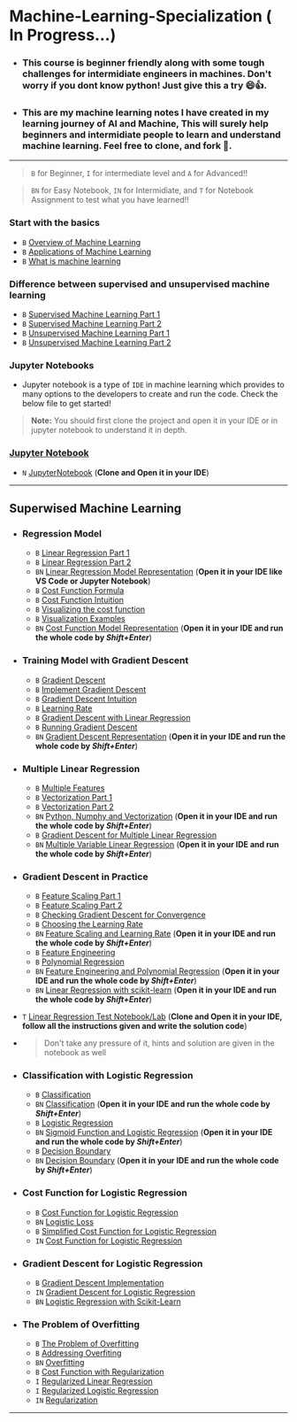 # Machine-Learning-Specialization ( In Progress...)
- ### This course is beginner friendly along with some tough challenges for intermidiate engineers in machines. Don't worry if you dont know python! Just give this a try 😄👍. 
- ### This are my machine learning notes I have created in my learning journey of AI and Machine, This will surely help beginners and intermidiate people to learn and understand machine learning. Feel free to clone, and fork 🍴.

--- 
<!--
- #### I also have occasionally added questions like taught in classes  to help make sure you understand the content like this 🙂
**Question:**
Description of question 
- Option A 
- Option B
>  <details><summary><b>Answer</b></summary> Solution will be given here, with some explaination in below lines</details>

---
-->
>  `B` for Beginner, `I` for intermediate level and `A` for Advanced!!

>  `BN` for Easy Notebook, `IN` for Intermidiate, and `T` for Notebook Assignment to test what you have learned!!


### Start with the basics
- `B` [Overview of Machine Learning](Basics/Overview.md) 
- `B` [Applications of Machine Learning](Basics/Applications.md)
- `B` [What is machine learning](Basics/MachineLearning.md)

### Difference between supervised and unsupervised machine learning
- `B` [Supervised Machine Learning Part 1](Supervised%20Learning/SupervisedLearning1.md)
- `B` [Supervised Machine Learning Part 2](Supervised%20Learning/SupervisedLearning2.md)
- `B` [Unsupervised Machine Learning Part 1](Unsupervised%20Machine%20Learning/UnsupervisedLearning1.md)
- `B` [Unsupervised Machine Learning Part 2](Unsupervised%20Machine%20Learning/UnsupervisedLearning2.md)

### Jupyter Notebooks
- Jupyter notebook is a type of `IDE` in machine learning which provides to many options to the developers to create and run the code. Check the below file to get started! 
> **Note:** You should first clone the project and open it in your IDE or in jupyter notebook to understand it in depth. 
### [Jupyter Notebook](Jupyter%20Notebooks/JupyterNotebook.md)

- `N` [JupyterNotebook](Jupyter%20Notebooks/IntroductiontoJupyterNotebook.ipynb) (**Clone and Open it in your IDE**)

--- 

## Superwised Machine Learning
- ### Regression Model
  - `B` [Linear Regression Part 1](Supervised%20Learning/Regression%20Model/LinearRegressionP1.md)
  - `B` [Linear Regression Part 2](Supervised%20Learning/Regression%20Model/LinearRegressionP2.md)
  - `BN` [Linear Regression Model Representation](Jupyter%20Notebooks/ModelRepresentation.ipynb) (**Open it in your IDE like VS Code or Jupyter Notebook**)
  - `B` [Cost Function Formula](Supervised%20Learning/Regression%20Model/CostFunctionFormula.md)
  - `B` [Cost Function Intuition](Supervised%20Learning/Regression%20Model/CostFunctionIntuition.md)
  - `B` [Visualizing the cost function](Supervised%20Learning/Regression%20Model/VisualizingCostFunction.md)
  - `B` [Visualization Examples](Supervised%20Learning/Regression%20Model/VisualizationExamples.md)
  - `BN` [Cost Function Model Representation](Jupyter%20Notebooks/CostFunctionVisualization.ipynb) (**Open it in your IDE and run the whole code by _Shift+Enter_**)

- ### Training Model with Gradient Descent 
  - `B` [Gradient Descent](Supervised%20Learning/Gradient%20Descent/GradientDescent.md)
  - `B` [Implement Gradient Descent](Supervised%20Learning/Gradient%20Descent/ImplementGradientDescent.md)
  - `B` [Gradient Descent Intuition ](Supervised%20Learning/Gradient%20Descent/GradientDescentIntuition.md)
  - `B` [Learning Rate](Supervised%20Learning/Gradient%20Descent/LearningRate.md)
  - `B` [Gradient Descent with Linear Regression ](Supervised%20Learning/Gradient%20Descent/GradientDescentLinearRegression.md)
  - `B` [Running Gradient Descent](Supervised%20Learning/Gradient%20Descent/RunningGradientDescent.md)
  - `BN` [Gradient Descent Representation](Jupyter%20Notebooks/GradientDescentRepresentaion.ipynb) (**Open it in your IDE and run the whole code by _Shift+Enter_**)


- ###  Multiple Linear Regression
  - `B` [Multiple Features](Supervised%20Learning/Multiple%20Linear%20Regression/MultipleFeatures.md)
  - `B` [Vectorization Part 1](Supervised%20Learning/Multiple%20Linear%20Regression/VectorizationPart1.md)
  - `B` [Vectorization Part 2](Supervised%20Learning/Multiple%20Linear%20Regression/VectorizationPart2.md)
  - `BN` [Python, Numphy and Vectorization](Jupyter%20Notebooks/PythonNumpyAndVectorization.ipynb)  (**Open it in your IDE and run the whole code by _Shift+Enter_**)
  - `B` [Gradient Descent for Multiple Linear Regression](Supervised%20Learning/Multiple%20Linear%20Regression/GradientDescentforMultipleLinearRegression.md) 
  - `BN` [Multiple Variable Linear Regression](Jupyter%20Notebooks/MultipleLinearRegression.ipynb)  (**Open it in your IDE and run the whole code by _Shift+Enter_**)
 
- ### Gradient Descent in Practice
  - `B` [Feature Scaling Part 1](Supervised%20Learning/Gradient%20Descent%20in%20Practice/FeatureScalingPart1.md) 
  - `B` [Feature Scaling Part 2](Supervised%20Learning/Gradient%20Descent%20in%20Practice/FeatureScalingPart2.md) 
  - `B` [Checking Gradient Descent for Convergence](Supervised%20Learning/Gradient%20Descent%20in%20Practice/CheckingGradientDescentforConvergence.md) 
  - `B` [Choosing the Learning Rate](Supervised%20Learning/Gradient%20Descent%20in%20Practice/ChoosingtheLearningRate.md)
  - `BN` [Feature Scaling and Learning Rate](Jupyter%20Notebooks/FeatureScalingAndLearningRate.ipynb)  (**Open it in your IDE and run the whole code by _Shift+Enter_**)
  - `B` [Feature Engineering](Supervised%20Learning/Gradient%20Descent%20in%20Practice/FeatureEngineering.md)
  - `B` [Polynomial Regression](Supervised%20Learning/Gradient%20Descent%20in%20Practice/PolynomialRegression.md) 
  - `BN` [Feature Engineering and Polynomial Regression](Jupyter%20Notebooks/FeatureEngineeringAndPolynomialRegression.ipynb)   (**Open it in your IDE and run the whole code by _Shift+Enter_**)
  - `BN` [Linear Regression with scikit-learn](Jupyter%20Notebooks/LRwithScikitLearn.ipynb)  (**Open it in your IDE and run the whole code by _Shift+Enter_**)
- `T` [Linear Regression Test Notebook/Lab](LinearRegressionTest.ipynb) (**Clone and Open it in your IDE, follow all the instructions given and write the solution code**)
- > Don't take any pressure of it, hints and solution are given in the notebook as well

- ### Classification with Logistic Regression
  - `B` [Classification](Supervised%20Learning/Classification%20with%20Logistic%20Regression/Motivations.md) 
  - `BN` [Classification](Jupyter%20Notebooks/Classification.ipynb)  (**Open it in your IDE and run the whole code by _Shift+Enter_**)
  - `B` [Logistic Regression](Supervised%20Learning/Classification%20with%20Logistic%20Regression/LogisticRegression.md)
  - `BN` [Sigmoid Function and Logistic Regression](Jupyter%20Notebooks/SigmoidFunction.ipynb)  (**Open it in your IDE and run the whole code by _Shift+Enter_**)
  - `B` [Decision Boundary](Supervised%20Learning/Classification%20with%20Logistic%20Regression/DecisionBoundary.md) 
  - `BN` [Decision Boundary](Jupyter%20Notebooks/DecisionBoundary.ipynb)  (**Open it in your IDE and run the whole code by _Shift+Enter_**)


- ### Cost Function for Logistic Regression 
  - `B` [Cost Function for Logistic Regression](Supervised%20Learning/Cost%20Function%20for%20Logistic%20Regression/CostFunctionforLogisticRegression.md) 
  - `BN` [Logistic Loss](Jupyter%20Notebooks/LogisticLoss.ipynb) 
  - `B` [Simplified Cost Function for Logistic Regression](Supervised%20Learning/Cost%20Function%20for%20Logistic%20Regression/SimplifiedCostFunctionforLogisticRegression.md) 
  - `IN` [Cost Function for Logistic Regression](Jupyter%20Notebooks/CostFunctionforLogisticRegression.ipynb) 


- ### Gradient Descent for Logistic Regression 
  - `B` [Gradient Descent Implementation](Supervised%20Learning/Gradient%20Descent%20for%20Logistic%20Regression/GradientDescentImplementation.md) 
  - `IN` [Gradient Descent for Logistic Regression](Jupyter%20Notebooks/GradientDescentforLogisticRegression.ipynb) 
  - `BN` [Logistic Regression with Scikit-Learn](Jupyter%20Notebooks/LogisticRegressionwithScikit-Learn.ipynb) 


- ### The Problem of Overfitting 
  - `B` [The Problem of Overfitting](Supervised%20Learning/The%20Problem%20of%20Overfitting/TheProblemofOverfitting.md) 
  - `B` [Addressing Overfiting](Supervised%20Learning/The%20Problem%20of%20Overfitting/AddressingOverfiting.md) 
  - `BN` [Overfitting](Jupyter%20Notebooks/Overfitting.ipynb) 
  - `B` [Cost Function with Regularization](Supervised%20Learning/The%20Problem%20of%20Overfitting/CostFunctionwithRegularization.md) 
  - `I` [Regularized Linear Regression](Supervised%20Learning/The%20Problem%20of%20Overfitting/RegularizedLinearRegression.md) 
  - `I` [Regularized Logistic Regression](Supervised%20Learning/The%20Problem%20of%20Overfitting/RegularizedLogisticRegression.md)
  - `IN` [Regularization](Jupyter%20Notebooks/Regularization.ipynb)

--- 

<!--
## Advanced Learning Algorithms
- [Advanced Learning Algorithms]() (For => What you will learn in this part)

- ### Neural Network Model
  - [Neural Network Layer]() 
  - [More Complex Neural Networks]() 
  - [Inference: Making Predictions]() 
  - `N` [Neurons and Layers]() 
  
- ### TensorFlow Implementation
  - [Inference in Code]() 
  - [Data in TensorFlow]() 
  - [Building a Neural Network]()
  - `N` [Coffee Roasting in TensorFlow]() 
  

- ### Neural Network Implementation in Python 
  - [Forward prop in single layer]() 
  - [General Implementation of Forward Propogation]() 
  - `N` [Coffee Roasting NumPy]()

- Speculations on Artificial General Intelligence (AGI)
  - [Is there a path to AGI?]() 

- ### Vectorization (Optional) 
  - [How Neural Network are Implemented Effciently]() 
  - [Matrix Multiplication]() 
  - [Matrix Multiplication Rules]() 
  - [Matrix Multiplication Code]() 

- ### Neural Network Training 
  - [TensorFlow Implementation]() 
  - [Training Details]() 

- ### Activation Functions 
  - [Alternatives to the Sigmoid Activation]() 
  - [Choosing Activation Functions]()
  - [Why do we need Activation Functions]() 
  - `N` [ReLU Activation]() 

- ### Multiclass Classification 
  - [Multiclass]() 
  - [Softmax]() 
  - [Neural Network with Softmax output]() 
  - [Improved Implementation of Softmax]() 
  - [Classification with Multiple Outputs]() (Optional)
  - `N` [Softmax]() 
  - `N` [Multiclass]() 

- ### Additional Neural Network Concepts
  - [Advanced Optimization]() 
  - [Additional Layer Types]() 

- ### Back Propogation (Optional) 
  - [What is a derivative?]() 
  - [Computation Graph]() 
  - [Larger Neural Network Example]() 
  - `N` [Derivatives]() 
  - `N` [Back Propogation]() 
  
- ###  Advice for Applying Machine Learning 
  - [Deciding What to try next]() 
  - [Evaluating a Model]() 
  - [Model Selection and Training / Cross Validatiion / Test Sets]() 
  - `N` [Model Evaluation and Selection]() 

- ### Bias and Variance 
  - [Diagnosing Bias and Variance]() 
  - [Regularization and Bias/Variance]() 
  - [Establishing a baseline level of Performance]() 
  - [Learning Curves]()
  - [Deciding what to try next revisited]() 
  - [Bias / Variance and Neural Networks]() 
  - `N` [Diagnosing Bias and Variance]() 

- ### Machine Learning Development Process 
  - [Iterative Loop of ML Development]() 
  - [Error Analysis]() 
  - [Adding Data]() 
  - [Transfer Learning: Using Data from a Different Task]() 
  - [Full Cycle of Machine Learning Project]() 
  - [Fairness, Bias, and Ethics]() 

- ### Skewed Datasets (Optional) 
  - [Error Metrics for Skewed Datasets]() 
  - [Trading off precision and recall]() 

- ### Decision Trees
  - [Decision Tree Model]() 
  - [Learning Process]() 
  
- ### Decision Tree Learning
  - [Measuring Purity]() 
  - [Choosing a Split: Information Gain]() 
  - [Putting it Together]() 
  - [Using One-hot Encoding of Categorial Features]() 
  - [Continuous Valued Features]() 
  - [Regression Trees]() (Optional) 
  - `N` [Decision Trees]() 

  
- ### Tree Ensembles 
  - [Using Multiple Decison Trees]() 
  - [Sampling with Replacement]() 
  - [Random Forest Algorithm]() 
  - [XGBoost]() 
  - [When to Use Decision Trees]()
  - `N` [Tree Ensebles]()

--- 

## Unsupervised Machine Learning, Recommender Systems, Reinforcement Learning
- [Unsupervised Machine Learning]() (For => What you will learn in this part)

- ### Clustering
  - [What is Clustering]() 
  - [K-means Intuition]() 
  - [K-means Algorithm]() 
  - [Optimization Objective]()
  - [Initializing K-means]() 
  - [Choosing Numbers of clusters]() 

- ### Anomaly Detection 
  - [Finding Unusual Events]() 
  - [Gaussian (normal) distribution]() 
  - [Anomoly Detection Algoritm]() 
  - [Developing and Evaluating an Anomaly Detection System]() 
  - [Choosing What Features to Use]() 

- ### Collaborative Filtering 
  - [Making Recommendations]() 
  - [Using Per-Item Features]() 
  - [Collaborative Filtering Algorithm]() 
  - [Binary Labels: Favs, Likes and clicks]() 

- ### Recommender Systems Implementation Detail 
  - [Mean Normalization]() 
  - [TensorFlow Implementation of Collaborative Filtering]() 
  - [Finding Relatd Items]() 

- ### Content - Based Filtering 
  - [Collaborative Filtering vs Content-Based Filtering]() 
  - [Deep Learning for Content-Based Filtering]()
  - [Recommending from a Large Catalogue]() 
  - [Ethical Use of Recommender Systems]() 
  - [TensorFlow Implementations fo Content-Based Filtering]() 

- ### Principal Componenet Analysis (Optional) 
  - [Reducing Number of Features]()
  - [PCA algoritm]()
  - [PCA in Code]() 
  - `N` [PCA and Data Visualization]()

- ### Reinforcement Learning Introduction 
  - [What is Reinforcement Learning?]() 
  - [Mars Rover Example]() 
  - [The Return in Reinforcement Learning]() 
  - [Making Decisions: Policies in Reinforcement Learning]() 
  - [Review of Key Concepts]() 

- ### State - Action Value Function 
  - [State-action Value Function Definition]() 
  - [State-action Value Function Example]() 
  - `N` [State-action Value Function]() 
  - [Bellman Equation]() 
  - [Random (stochastic) Environment]() (Optional) 
  

- ### Continuous State Spaces 
  - [Example of Continuous State Space Applications]()
  - [Lunar Lander]() 
  - [Learning the State-value Function]() 
  - [Algorithm Refinement: Improved Neural Network Architecture]()
  - [Algorithm Refinement: E- Greedy Policy]() 
  - [Algorithm Refinement: Mini-Batch and Soft Updates]() (Optional)
  - [The State of Reinforcement Learning]() 


  Welldone Champ
 # Give it a ⭐ if you liked this!
--> 
